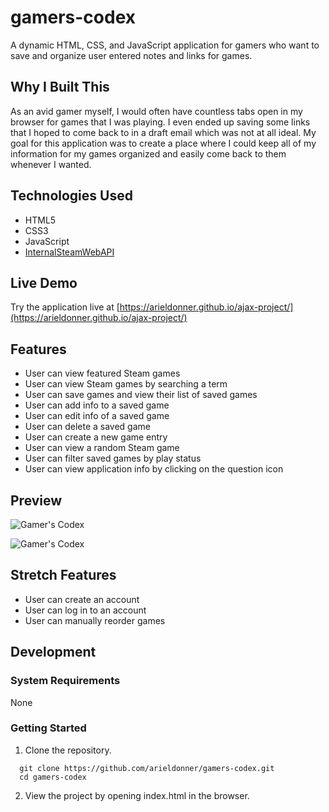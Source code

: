 # gamers-codex

A dynamic HTML, CSS, and JavaScript application for gamers who want to save and organize user entered notes and links for games.

## Why I Built This

As an avid gamer myself, I would often have countless tabs open in my browser for games that I was playing. I even ended up saving some links that I hoped to come back to in a draft email which was not at all ideal. My goal for this application was to create a place where I could keep all of my information for my games organized and easily come back to them whenever I wanted.

## Technologies Used

- HTML5
- CSS3
- JavaScript
- [InternalSteamWebAPI](https://github.com/Revadike/InternalSteamWebAPI/wiki)

## Live Demo

Try the application live at [https://arieldonner.github.io/ajax-project/](https://arieldonner.github.io/ajax-project/)

## Features

- User can view featured Steam games
- User can view Steam games by searching a term
- User can save games and view their list of saved games
- User can add info to a saved game
- User can edit info of a saved game
- User can delete a saved game
- User can create a new game entry
- User can view a random Steam game
- User can filter saved games by play status
- User can view application info by clicking on the question icon

## Preview
![Gamer's Codex](gamers-codex-preview-1.gif)

![Gamer's Codex](gamers-codex-preview-2.gif)

## Stretch Features
- User can create an account
- User can log in to an account
- User can manually reorder games

## Development

### System Requirements

None

### Getting Started

1. Clone the repository.
  ```shell
    git clone https://github.com/arieldonner/gamers-codex.git
    cd gamers-codex
  ```

2. View the project by opening index.html in the browser.
